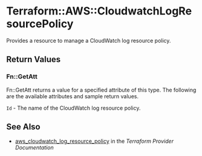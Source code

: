 # Terraform::AWS::CloudwatchLogResourcePolicy

Provides a resource to manage a CloudWatch log resource policy.

## Return Values

### Fn::GetAtt

Fn::GetAtt returns a value for a specified attribute of this type. The following are the available attributes and sample return values.

`Id` - The name of the CloudWatch log resource policy.

## See Also

* [aws_cloudwatch_log_resource_policy](https://www.terraform.io/docs/providers/aws/r/cloudwatch_log_resource_policy.html) in the _Terraform Provider Documentation_